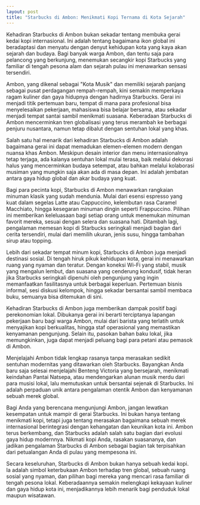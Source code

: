 ```yaml
---
layout: post
title: "Starbucks di Ambon: Menikmati Kopi Ternama di Kota Sejarah"
---
```


Kehadiran Starbucks di Ambon bukan sekadar tentang membuka gerai kedai kopi internasional. Ini adalah tentang bagaimana ikon global ini beradaptasi dan menyatu dengan denyut kehidupan kota yang kaya akan sejarah dan budaya. Bagi banyak warga Ambon, dan tentu saja para pelancong yang berkunjung, menemukan secangkir kopi Starbucks yang familiar di tengah pesona alam dan sejarah pulau ini menawarkan sensasi tersendiri.

Ambon, yang dikenal sebagai "Kota Musik" dan memiliki sejarah panjang sebagai pusat perdagangan rempah-rempah, kini semakin memperkaya ragam kuliner dan gaya hidupnya dengan hadirnya Starbucks. Gerai ini menjadi titik pertemuan baru, tempat di mana para profesional bisa menyelesaikan pekerjaan, mahasiswa bisa belajar bersama, atau sekadar menjadi tempat santai sambil menikmati suasana. Keberadaan Starbucks di Ambon mencerminkan tren globalisasi yang terus merambah ke berbagai penjuru nusantara, namun tetap dibalut dengan sentuhan lokal yang khas.

Salah satu hal menarik dari kehadiran Starbucks di Ambon adalah bagaimana gerai ini dapat memadukan elemen-elemen modern dengan nuansa khas Ambon. Meskipun desain interior dan menu internasionalnya tetap terjaga, ada kalanya sentuhan lokal mulai terasa, baik melalui dekorasi halus yang mencerminkan budaya setempat, atau bahkan melalui kolaborasi musiman yang mungkin saja akan ada di masa depan. Ini adalah jembatan antara gaya hidup global dan akar budaya yang kuat.

Bagi para pecinta kopi, Starbucks di Ambon menawarkan rangkaian minuman klasik yang sudah mendunia. Mulai dari esensi espresso yang kuat dalam segelas Latte atau Cappuccino, kelembutan rasa Caramel Macchiato, hingga kesegaran minuman dingin seperti Frappuccino. Pilihan ini memberikan keleluasaan bagi setiap orang untuk menemukan minuman favorit mereka, sesuai dengan selera dan suasana hati. Ditambah lagi, pengalaman memesan kopi di Starbucks seringkali menjadi bagian dari cerita tersendiri, mulai dari memilih ukuran, jenis susu, hingga tambahan sirup atau topping.

Lebih dari sekadar tempat minum kopi, Starbucks di Ambon juga menjadi destinasi sosial. Di tengah hiruk pikuk kehidupan kota, gerai ini menawarkan ruang yang nyaman dan teratur. Dengan koneksi Wi-Fi yang stabil, musik yang mengalun lembut, dan suasana yang cenderung kondusif, tidak heran jika Starbucks seringkali dipenuhi oleh pengunjung yang ingin memanfaatkan fasilitasnya untuk berbagai keperluan. Pertemuan bisnis informal, sesi diskusi kelompok, hingga sekadar bersantai sambil membaca buku, semuanya bisa ditemukan di sini.

Kehadiran Starbucks di Ambon juga memberikan dampak positif bagi perekonomian lokal. Dibukanya gerai ini berarti terciptanya lapangan pekerjaan baru bagi warga Ambon, mulai dari barista yang terlatih untuk menyajikan kopi berkualitas, hingga staf operasional yang memastikan kenyamanan pengunjung. Selain itu, pasokan bahan baku lokal, jika memungkinkan, juga dapat menjadi peluang bagi para petani atau pemasok di Ambon.

Menjelajahi Ambon tidak lengkap rasanya tanpa merasakan sedikit sentuhan modernitas yang ditawarkan oleh Starbucks. Bayangkan Anda baru saja selesai menjelajahi Benteng Victoria yang bersejarah, menikmati keindahan Pantai Natsepa, atau mendengarkan alunan musik merdu dari para musisi lokal, lalu memutuskan untuk bersantai sejenak di Starbucks. Ini adalah perpaduan unik antara pengalaman otentik Ambon dan kenyamanan sebuah merek global.

Bagi Anda yang berencana mengunjungi Ambon, jangan lewatkan kesempatan untuk mampir di gerai Starbucks. Ini bukan hanya tentang menikmati kopi, tetapi juga tentang merasakan bagaimana sebuah merek internasional berintegrasi dengan kehangatan dan keunikan kota ini. Ambon terus berkembang, dan Starbucks adalah salah satu bagian dari evolusi gaya hidup modernnya. Nikmati kopi Anda, rasakan suasananya, dan jadikan pengalaman Starbucks di Ambon sebagai bagian tak terpisahkan dari petualangan Anda di pulau yang mempesona ini.

Secara keseluruhan, Starbucks di Ambon bukan hanya sebuah kedai kopi. Ia adalah simbol keterbukaan Ambon terhadap tren global, sebuah ruang sosial yang nyaman, dan pilihan bagi mereka yang mencari rasa familiar di tengah pesona lokal. Keberadaannya semakin melengkapi kekayaan kuliner dan gaya hidup kota ini, menjadikannya lebih menarik bagi penduduk lokal maupun wisatawan.
